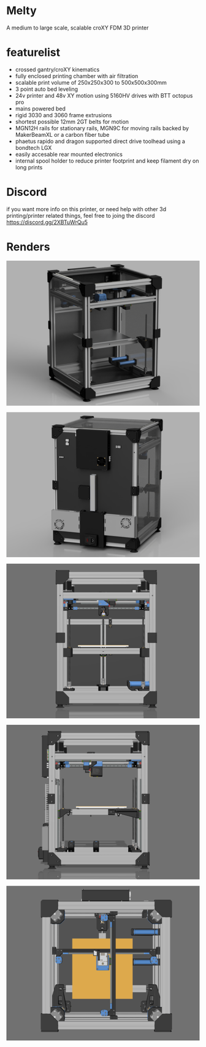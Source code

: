 # Melty
 A medium to large scale, scalable croXY FDM 3D printer 

# featurelist

- crossed gantry/croXY kinematics
- fully enclosed printing chamber with air filtration
- scalable print volume of 250x250x300 to 500x500x300mm
- 3 point auto bed leveling
- 24v printer and 48v XY motion using 5160HV drives with BTT octopus pro
- mains powered bed
- rigid 3030 and 3060 frame extrusions
- shortest possible 12mm 2GT belts for motion
- MGN12H rails for stationary rails, MGN9C for moving rails backed by MakerBeamXL or a carbon fiber tube
- phaetus rapido and dragon supported direct drive toolhead using a bondtech LGX
- easily accesable rear mounted electronics
- internal spool holder to reduce printer footprint and keep filament dry on long prints

# Discord

if you want more info on this printer, or need help with other 3d printing/printer related things, feel free to joing the discord
https://discord.gg/2XBTuWrQu5

# Renders

![render_front](https://github.com/RubianGamer/Melty/blob/main/beta%20releases/beta%201/renders/render.PNG?raw=true)

![render_rear](/beta%20releases/beta%201/renders/melty_electronics.png)

![imagine_front](/beta%20releases/beta%201/renders/melty_front.png)

![image_side](/beta%20releases/beta%201/renders/melty_side.png)

![image_top](/beta%20releases/beta%201/renders/melty_top.png)